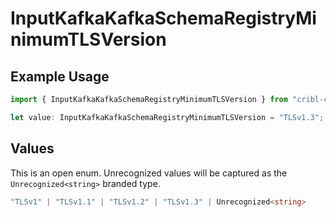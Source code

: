 # InputKafkaKafkaSchemaRegistryMinimumTLSVersion

## Example Usage

```typescript
import { InputKafkaKafkaSchemaRegistryMinimumTLSVersion } from "cribl-control-plane/models/operations";

let value: InputKafkaKafkaSchemaRegistryMinimumTLSVersion = "TLSv1.3";
```

## Values

This is an open enum. Unrecognized values will be captured as the `Unrecognized<string>` branded type.

```typescript
"TLSv1" | "TLSv1.1" | "TLSv1.2" | "TLSv1.3" | Unrecognized<string>
```